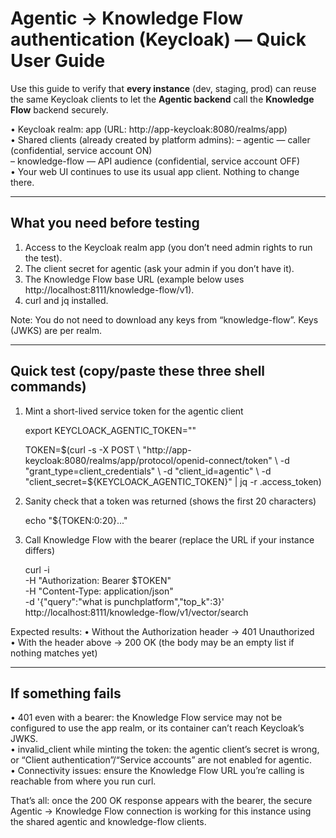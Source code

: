 # Agentic → Knowledge Flow authentication (Keycloak) — Quick User Guide

Use this guide to verify that **every instance** (dev, staging, prod) can reuse the same Keycloak clients to let the **Agentic backend** call the **Knowledge Flow** backend securely.

• Keycloak realm: app (URL: http://app-keycloak:8080/realms/app)  
• Shared clients (already created by platform admins):
  – agentic — caller (confidential, service account ON)  
  – knowledge-flow — API audience (confidential, service account OFF)  
• Your web UI continues to use its usual app client. Nothing to change there.

---

## What you need before testing

1) Access to the Keycloak realm app (you don’t need admin rights to run the test).  
2) The client secret for agentic (ask your admin if you don’t have it).  
3) The Knowledge Flow base URL (example below uses http://localhost:8111/knowledge-flow/v1).  
4) curl and jq installed.

Note: You do not need to download any keys from “knowledge-flow”. Keys (JWKS) are per realm.

---

## Quick test (copy/paste these three shell commands)

1) Mint a short-lived service token for the agentic client

   export KEYCLOACK_AGENTIC_TOKEN="<the-agentic-client-secret>"

   TOKEN=$(curl -s -X POST \
     "http://app-keycloak:8080/realms/app/protocol/openid-connect/token" \
     -d "grant_type=client_credentials" \
     -d "client_id=agentic" \
     -d "client_secret=${KEYCLOACK_AGENTIC_TOKEN}" | jq -r .access_token)

2) Sanity check that a token was returned (shows the first 20 characters)

   echo "${TOKEN:0:20}..."

3) Call Knowledge Flow with the bearer (replace the URL if your instance differs)

   curl -i \
     -H "Authorization: Bearer $TOKEN" \
     -H "Content-Type: application/json" \
     -d '{"query":"what is punchplatform","top_k":3}' \
     http://localhost:8111/knowledge-flow/v1/vector/search

Expected results:
• Without the Authorization header → 401 Unauthorized  
• With the header above → 200 OK (the body may be an empty list if nothing matches yet)

---

## If something fails

• 401 even with a bearer: the Knowledge Flow service may not be configured to use the app realm, or its container can’t reach Keycloak’s JWKS.  
• invalid_client while minting the token: the agentic client’s secret is wrong, or “Client authentication”/“Service accounts” are not enabled for agentic.  
• Connectivity issues: ensure the Knowledge Flow URL you’re calling is reachable from where you run curl.

That’s all: once the 200 OK response appears with the bearer, the secure Agentic → Knowledge Flow connection is working for this instance using the shared agentic and knowledge-flow clients.
